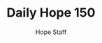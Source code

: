 ---
image: /assets/img/daily-hope-default-artwork.png
title: Daily Hope 150
number: 150
categories:
  - Daily Hope
author: Hope Staff
notes: Daily Hope 150
embed: >-
  <iframe style="border-radius:12px" src="https://open.spotify.com/embed/episode/3nYhdhMMAt5IesFKsfCXvE?utm_source=generator" width="100%" height="352" frameBorder="0" allowfullscreen="" allow="autoplay; clipboard-write; encrypted-media; fullscreen; picture-in-picture" loading="lazy"></iframe>
---